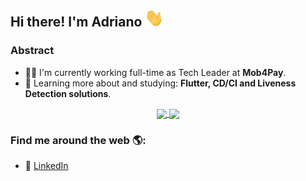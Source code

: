 
## Hi there! I'm Adriano <img src="https://github.com/Adrianogba/adrianogba/blob/main/Hi.gif" width="30px"></h2>

### Abstract

- 👨‍💻 I'm currently working full-time as Tech Leader at **Mob4Pay**.
- 🌱 Learning more about and studying: **Flutter, CD/CI and Liveness Detection solutions**.

<p align="center">
  <a href="https://github.com/anuraghazra/github-readme-stats">
    <img
      align="center"
      src="https://github-readme-stats.vercel.app/api/top-langs/?username=adrianogba&layout=compact"
    />
  </a>
  <a href="https://github.com/adrianogba/github-readme-stats">
    <img
      align="center"
      height="165"
      src="https://github-readme-stats.vercel.app/api?username=adrianogba&count_private=true&show_icons=true&custom_title=Github%20Status&hide=issues"
    />
  </a>
</p>


### Find me around the web 🌎:
- 💼 <a href="https://www.linkedin.com/in/adriano-martins-de-pontes-b1b2a420/">LinkedIn</a>
